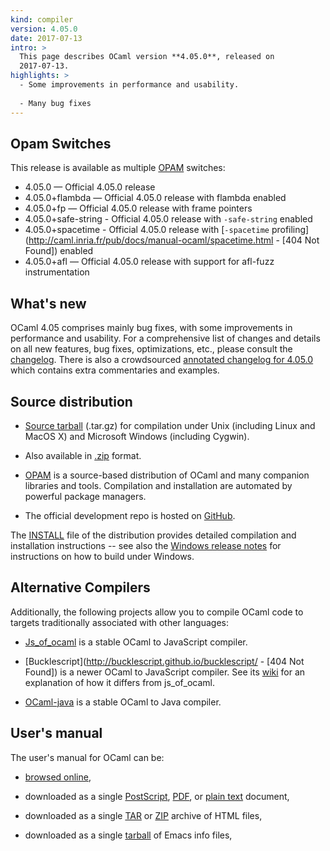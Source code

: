```yaml
---
kind: compiler
version: 4.05.0
date: 2017-07-13
intro: >
  This page describes OCaml version **4.05.0**, released on
  2017-07-13.
highlights: >
  - Some improvements in performance and usability.
  
  - Many bug fixes
---
```


Opam Switches
-------------

This release is available as multiple [OPAM](https://opam.ocaml.org/doc/Usage.html) switches:

- 4.05.0 — Official 4.05.0 release
- 4.05.0+flambda — Official 4.05.0 release with flambda enabled
- 4.05.0+fp — Official 4.05.0 release with frame pointers
- 4.05.0+safe-string - Official 4.05.0 release with `-safe-string` enabled
- 4.05.0+spacetime - Official 4.05.0 release with [`-spacetime` profiling](http://caml.inria.fr/pub/docs/manual-ocaml/spacetime.html - [404 Not Found]) enabled
- 4.05.0+afl — Official 4.05.0 release with support for afl-fuzz instrumentation

## What's new

OCaml 4.05 comprises mainly bug fixes, with some improvements in
performance and usability.
For a comprehensive list of changes and details on all new features,
bug fixes, optimizations, etc., please consult the
[changelog](https://v2.ocaml.org/releases/4.05/notes/Changes). There
is also a crowdsourced [annotated
changelog for 4.05.0](https://github.com/gasche/ocaml-releases-change-explanation/wiki/4.05.0-changes-explanation) which contains extra commentaries and examples.

## Source distribution

- [Source
  tarball](https://github.com/ocaml/ocaml/archive/4.05.0.tar.gz)
  (.tar.gz) for compilation under Unix (including Linux and MacOS X)
  and Microsoft Windows (including Cygwin).

- Also available in
  [.zip](https://github.com/ocaml/ocaml/archive/4.05.0.zip)
  format.

- [OPAM](https://opam.ocaml.org/) is a source-based distribution of
  OCaml and many companion libraries and tools. Compilation and
  installation are automated by powerful package managers.

- The official development repo is hosted on
  [GitHub](https://github.com/ocaml/ocaml).

The [INSTALL](https://v2.ocaml.org/releases/4.05/notes/INSTALL.adoc)
file of the distribution provides detailed compilation and
installation instructions -- see also the [Windows release
notes](https://v2.ocaml.org/releases/4.05/notes/README.win32.adoc) for instructions on how to build under Windows.

## Alternative Compilers

Additionally, the following projects allow you to compile OCaml code to
targets traditionally associated with other languages:

* [Js_of_ocaml](http://ocsigen.org/js_of_ocaml/) is a stable OCaml
  to JavaScript compiler.

* [Bucklescript](http://bucklescript.github.io/bucklescript/ - [404 Not Found]) is a newer
  OCaml to JavaScript compiler. See its
  [wiki](https://github.com/bucklescript/bucklescript/wiki/Differences-from-js_of_ocaml)
  for an explanation of how it differs from js_of_ocaml.

* [OCaml-java](http://www.ocamljava.org/) is a stable OCaml to
  Java compiler.

## User's manual

The user's manual for OCaml can be:

- [browsed
  online](https://v2.ocaml.org/releases/4.05/htmlman/index.html),

- downloaded as a single
  [PostScript](https://v2.ocaml.org/releases/4.05/ocaml-4.05-refman.ps.gz),
  [PDF](https://v2.ocaml.org/releases/4.05/ocaml-4.05-refman.pdf),
  or [plain
  text](https://v2.ocaml.org/releases/4.05/ocaml-4.05-refman.txt)
  document,

- downloaded as a single
  [TAR](https://v2.ocaml.org/releases/4.05/ocaml-4.05-refman-html.tar.gz)
  or
  [ZIP](https://v2.ocaml.org/releases/4.05/ocaml-4.05-refman-html.zip)
  archive of HTML files,

- downloaded as a single
  [tarball](https://v2.ocaml.org/releases/4.05/ocaml-4.05-refman.info.tar.gz)
  of Emacs info files,


